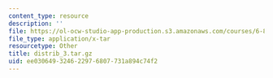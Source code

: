 ```yaml
---
content_type: resource
description: ''
file: https://ol-ocw-studio-app-production.s3.amazonaws.com/courses/6-837-computer-graphics-fall-2012/ee030649324622976807731a894c74f2_distrib_3.tar.gz
file_type: application/x-tar
resourcetype: Other
title: distrib_3.tar.gz
uid: ee030649-3246-2297-6807-731a894c74f2
---
```

